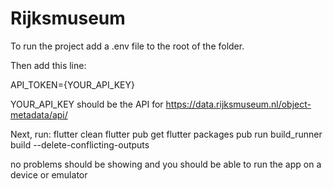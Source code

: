 # Rijksmuseum

To run the project add a .env file to the root of the folder.

Then add this line: 
    
API_TOKEN={YOUR_API_KEY}

YOUR_API_KEY should be the API for https://data.rijksmuseum.nl/object-metadata/api/

Next, run:
 flutter clean
 flutter pub get
 flutter packages pub run build_runner build --delete-conflicting-outputs

no problems should be showing and you should be able to run the app on a device or emulator

